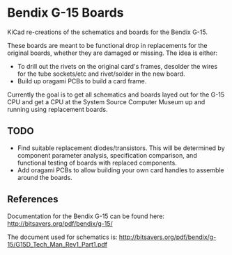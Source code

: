 # Bendix G-15 Boards
KiCad re-creations of the schematics and boards for the Bendix G-15.

These boards are meant to be functional drop in replacements for the original boards, whether they are damaged or missing.
The idea is either:
- To drill out the rivets on the original card's frames, desolder the wires for the tube sockets/etc and rivet/solder in the new board.
- Build up oragami PCBs to build a card frame.

Currently the goal is to get all schematics and boards layed out for the G-15 CPU and get a CPU at the System Source Computer Museum up and running using replacement boards.

## TODO
- Find suitable replacement diodes/transistors. This will be determined by component parameter analysis, specification comparison, and functional testing of boards with replaced components.
- Add oragami PCBs to allow building your own card handles to assemble around the boards.

## References
Documentation for the Bendix G-15 can be found here:
http://bitsavers.org/pdf/bendix/g-15/

The document used for schematics is:
http://bitsavers.org/pdf/bendix/g-15/G15D_Tech_Man_Rev1_Part1.pdf
